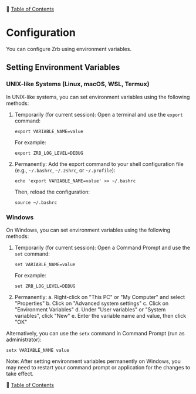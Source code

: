🔖 [Table of Contents](README.md)

# Configuration

You can configure Zrb using environment variables.

## Setting Environment Variables

### UNIX-like Systems (Linux, macOS, WSL, Termux)

In UNIX-like systems, you can set environment variables using the following methods:

1. Temporarily (for current session):
   Open a terminal and use the `export` command:

   ```
   export VARIABLE_NAME=value
   ```

   For example:
   ```
   export ZRB_LOG_LEVEL=DEBUG
   ```

2. Permanently:
   Add the export command to your shell configuration file (e.g., `~/.bashrc`, `~/.zshrc`, or `~/.profile`):

   ```
   echo 'export VARIABLE_NAME=value' >> ~/.bashrc
   ```

   Then, reload the configuration:
   ```
   source ~/.bashrc
   ```

### Windows

On Windows, you can set environment variables using the following methods:

1. Temporarily (for current session):
   Open a Command Prompt and use the `set` command:

   ```
   set VARIABLE_NAME=value
   ```

   For example:
   ```
   set ZRB_LOG_LEVEL=DEBUG
   ```

2. Permanently:
   a. Right-click on "This PC" or "My Computer" and select "Properties"
   b. Click on "Advanced system settings"
   c. Click on "Environment Variables"
   d. Under "User variables" or "System variables", click "New"
   e. Enter the variable name and value, then click "OK"

Alternatively, you can use the `setx` command in Command Prompt (run as administrator):

```
setx VARIABLE_NAME value
```

Note: After setting environment variables permanently on Windows, you may need to restart your command prompt or application for the changes to take effect.


🔖 [Table of Contents](README.md)
